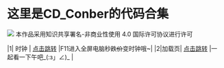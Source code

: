 # 这里是CD_Conber的代码合集
![](https://licensebuttons.net/l/by-nc/4.0/80x15.png)
本作品采用知识共享署名-非商业性使用 4.0 国际许可协议进行许可


|1| 时钟 | [点击跳转](https://gdconber.github.io/alltests/时钟 "猛戳！！！")   |F11进入全屏电脑秒~~跌价~~变时钟哦~|
|2|加载页| [点击跳转](https://gdconber.github.io/alltests/加载页 "猛戳！！！") |一起看一下午吧_(:з」∠)_ |
